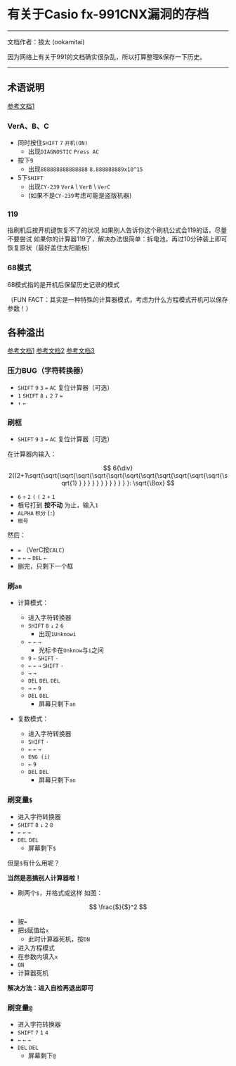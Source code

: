 # 有关于Casio fx-991CNX漏洞的存档 
---

文档作者：狼太 (ookamitai)

因为网络上有关于991的文档确实很杂乱，所以打算整理&保存一下历史。

---
## 术语说明

[参考文档1](https://zhuanlan.zhihu.com/p/261156688)

### VerA、B、C

- 同时按住`SHIFT` `7` `开机(ON)`
    - 出现`DIAGNOSTIC` `Press AC`
- 按下`9`
    - 出现`888888888888888` `8.888888889x10^15`
- 5下`SHIFT`
    - 出现`CY-239` `VerA` \ `VerB` \ `VerC`
    - (如果不是`CY-239`考虑可能是盗版机器)

### 119

指刷机后按开机键恢复不了的状况
如果别人告诉你这个刷机公式会119的话，尽量不要尝试
如果你的计算器119了，解决办法很简单：拆电池，再过10分钟装上即可恢复原状（最好盖住太阳能板）

### 68模式

68模式指的是开机后保留历史记录的模式

（FUN FACT：其实是一种特殊的计算器模式，考虑为什么方程模式开机可以保存参数！）

## 各种溢出

[参考文档1](https://tieba.baidu.com/p/3810670052)
[参考文档2](https://zhuanlan.zhihu.com/p/261156688)
[参考文档3](https://zhuanlan.zhihu.com/p/464012892)


### 压力BUG（字符转换器）
- `SHIFT` `9` `3` `=` `AC` 复位计算器（可选）
- `1` `SHIFT` `8` `↓` `2` `7` `=`
- `↑` `←`

### 刷框

- `SHIFT` `9` `3` `=` `AC` 复位计算器（可选）

在计算器内输入：  

$$ 6{\div} 2((2+1\sqrt{\sqrt{\sqrt{\sqrt{\sqrt{\sqrt{\sqrt{\sqrt{\sqrt{\sqrt{\sqrt{\sqrt{\sqrt{1} } } } } } } } } } } } }: \sqrt{\Box} $$

- `6` `÷` `2` `(` `(` `2` `+` `1`
- 根号打到 **按不动** 为止，输入`1`
- `ALPHA` `积分` (`:`)
- `根号`

然后：

- `=` （VerC按`CALC`）
- `=` `←` `→` `DEL` `←`
- 删完，只剩下一个框

### 刷`an`

- 计算模式：
    - 进入字符转换器
    - `SHIFT` `8` `↓` `2` `6`
        - 出现`1Unknowi`
    - `←` `←` `→`
        - 光标卡在`Unknow`与`i`之间
    - `9` `←` `SHIFT` `·` 
    - `←` `←` `→` `SHIFT` `·`
    - `→` `→`
    - `DEL` `DEL` `DEL`
    - `→` `←` `9`
    - `DEL` `DEL`
        - 屏幕只剩下`an`


- 复数模式：
    - 进入字符转换器
    - `SHIFT` `·`
    - `←` `←` `→`
    - `ENG (i)`
    - `←` `9`
    - `DEL` `DEL`
        - 屏幕只剩下`an`

### 刷变量`$`

- 进入字符转换器
- `SHIFT` `8` `↓` `2` `8`
- `←` `←` `→`
- `DEL` `DEL`
    - 屏幕剩下`$`

但是`$`有什么用呢？

**当然是恶搞别人计算器啦！**

- 刷两个`$`，并格式成这样
如图：

$$ \frac{$}{$}^2  $$

- 按`=`
- 把`$`赋值给`x`
  - 此时计算器死机，按`ON`
- 进入方程模式
- 在参数内填入`x`
- `ON`
- 计算器死机
  
**解决方法：进入自检再退出即可**

### 刷变量`@`

- 进入字符转换器
- `SHIFT` `7` `1` `4` 
- `←` `←` `→`
- `DEL` `DEL`
    - 屏幕剩下`@`
  
